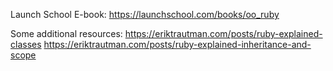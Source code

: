 Launch School E-book:
https://launchschool.com/books/oo_ruby

Some additional resources:
  https://eriktrautman.com/posts/ruby-explained-classes
  https://eriktrautman.com/posts/ruby-explained-inheritance-and-scope